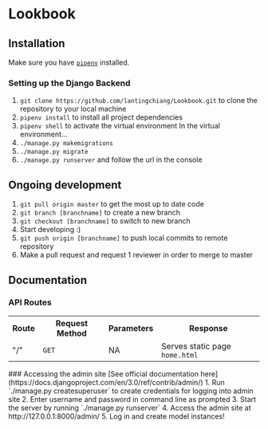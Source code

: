 # Lookbook

## Installation
Make sure you have [`pipenv`](https://docs.pipenv.org/en/latest/) installed.

### Setting up the Django Backend
1. `git clone https://github.com/lantingchiang/Lookbook.git` to clone the repository to your local machine
2. `pipenv install` to install all project dependencies
3. `pipenv shell` to activate the virtual environment
In the virtual environment...
4. `./manage.py makemigrations`
5. `./manage.py migrate`
6. `./manage.py runserver` and follow the url in the console

## Ongoing development
1. `git pull origin master` to get the most up to date code
2. `git branch [branchname]` to create a new branch
3. `git checkout [branchname]` to switch to new branch
4. Start developing :)
5. `git push origin [branchname]` to push local commits to remote repository
6. Make a pull request and request 1 reviewer in order to merge to master

## Documentation
### API Routes
<table>
  <tr>
    <th>Route</th>
    <th>Request Method</th>
    <th>Parameters</th>
    <th>Response</th>
  </tr>
  <tr>
    <td>"/"</td>
    <td><code>GET</code></td>
    <td>NA</td>
    <td>Serves static page <code>home.html</code></td>
  </tr>
</table>
### Accessing the admin site
[See official documentation here](https://docs.djangoproject.com/en/3.0/ref/contrib/admin/)
1. Run `./manage.py createsuperuser` to create credentials for logging into admin site
2. Enter username and password in command line as prompted
3. Start the server by running `./manage.py runserver`
4. Access the admin site at http://127.0.0.1:8000/admin/
5. Log in and create model instances!

